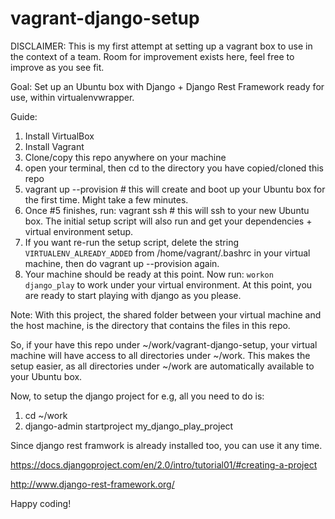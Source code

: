 
# vagrant-django-setup

DISCLAIMER: This is my first attempt at setting up
a vagrant box to use in the context of a team.
Room for improvement exists here, feel free to improve
as you see fit.

Goal: Set up an Ubuntu box with Django + Django Rest Framework ready for use,
within virtualenvwrapper.

Guide:

1. Install VirtualBox
2. Install Vagrant
3. Clone/copy this repo anywhere on your machine
4. open your terminal, then cd to the directory you have copied/cloned this repo
5. vagrant up --provision # this will create and boot up your Ubuntu box for the first time. Might take a few minutes.
6. Once #5 finishes, run: vagrant ssh # this will ssh to your new Ubuntu box. The initial setup script will also run and get your dependencies + virtual environment setup.
7. If you want re-run the setup script, delete the string `VIRTUALENV_ALREADY_ADDED` from /home/vagrant/.bashrc in your virtual machine, then do vagrant up --provision again.
8. Your machine should be ready at this point. Now run: `workon django_play` to work under your virtual environment.
At this point, you are ready to start playing with django as you please.

Note: With this project, the shared folder between your virtual machine and the host machine,
is the directory that contains the files in this repo.

So, if your have this repo under ~/work/vagrant-django-setup, your virtual machine will have
access to all directories under ~/work. This makes the setup easier, as all directories under
~/work are automatically available to your Ubuntu box.

Now, to setup the django project for e.g, all you need to do is:

1. cd ~/work
2. django-admin startproject my_django_play_project

Since django rest framwork is already installed too, you can use it any time.

https://docs.djangoproject.com/en/2.0/intro/tutorial01/#creating-a-project

http://www.django-rest-framework.org/

Happy coding!
